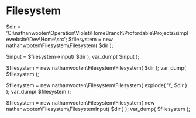 # Filesystem

$dir = 'C:\nathanwooten\Operation\Violet\HomeBranch\Profordable\Projects\simplewebsite\Dev\Home\src';
$filesystem = new nathanwooten\Filesystem\Filesystem( $dir );

$input = $filesystem->input( $dir );
var_dump( $input );

$filesystem = new nathanwooten\Filesystem\Filesystem( $dir );
var_dump( $filesystem );

$filesystem = new nathanwooten\Filesystem\Filesystem( explode( '\\', $dir ) );
var_dump( $filesystem );

$filesystem = new nathanwooten\Filesystem\Filesystem( new nathanwooten\Filesystem\FilesystemInput( $dir ) );
var_dump( $filesystem );
